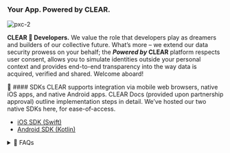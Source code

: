 ### Your App. Powered by CLEAR.
![pxc-2](https://github.com/clearsecureidentity/.github/assets/111535748/3169b7b2-724e-4405-b0b2-fd7f7355773f)


**CLEAR  💙  Developers.** We value the role that developers play as dreamers and builders of our collective future. What’s more – we extend our data security prowess on your behalf; the **_Powered by_ CLEAR** platform respects user consent, allows you to simulate identities outside your personal context and provides end-to-end transparency into the way data is acquired, verified and shared. Welcome aboard!

🔵 #### SDKs
CLEAR supports integration via mobile web browsers, native iOS apps, and native Android apps. CLEAR Docs (provided upon partnership approval) outline implementation steps in detail. We’ve hosted our two native SDKs here, for ease-of-access.
- [iOS SDK (Swift)](https://github.com/clearsecureidentity/clear-ios-sdk)
- [Android SDK (Kotlin)](https://github.com/clearsecureidentity/clear-android-sdk)

<details>
<summary>🔵 FAQs</summary>
</details>
